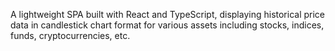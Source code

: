 A lightweight SPA built with React and TypeScript, displaying historical price data in candlestick chart format for various assets including stocks, indices, funds, cryptocurrencies, etc.